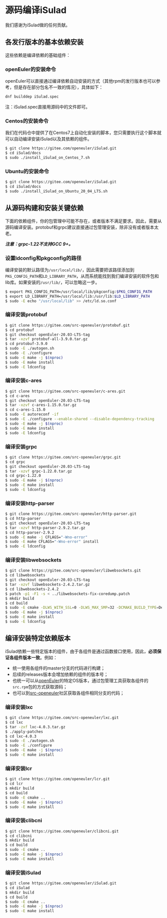 # 源码编译iSulad

我们感谢为iSulad做的任何贡献。

## 各发行版本的基本依赖安装

这些依赖是编译依赖的基础组件：

### openEuler的安装命令

openEuler可以直接通过编译依赖自动安装的方式（其他rpm的发行版本也可以参考，但是存在部分包名不一致的情况），具体如下：

```bash
dnf builddep iSulad.spec
```

注：iSulad.spec直接用源码中的文件即可。

### Centos的安装命令

我们在代码仓中提供了在Centos7上自动化安装的脚本，您只需要执行这个脚本就可以自动编译安装iSulad以及其依赖的组件。

```sh
$ git clone https://gitee.com/openeuler/iSulad.git
$ cd iSulad/docs
$ sudo ./install_iSulad_on_Centos_7.sh
```

### Ubuntu的安装命令
```sh
$ git clone https://gitee.com/openeuler/iSulad.git
$ cd iSulad/docs
$ sudo ./install_iSulad_on_Ubuntu_20_04_LTS.sh
```

## 从源码构建和安装关键依赖
下面的依赖组件，你的包管理中可能不存在，或者版本不满足要求。因此，需要从源码编译安装。protobuf和grpc建议直接通过包管理安装，除非没有或者版本太老。

***注意：grpc-1.22不支持GCC 9+。***

### 设置ldconfig和pkgconfig的路径

编译安装的默认路径为`/usr/local/lib/`，因此需要把该路径添加到`PKG_CONFIG_PATH`和`LD_LIBRARY_PATH`，从而系统能找到我们编译安装的软件包和lib库。如果安装的`/usr/lib/`，可以忽略这一步。

```bash
$ export PKG_CONFIG_PATH=/usr/local/lib/pkgconfig:$PKG_CONFIG_PATH
$ export LD_LIBRARY_PATH=/usr/local/lib:/usr/lib:$LD_LIBRARY_PATH
$ sudo -E echo "/usr/local/lib" >> /etc/ld.so.conf
```
### 编译安装protobuf
```bash
$ git clone https://gitee.com/src-openeuler/protobuf.git
$ cd protobuf
$ git checkout openEuler-20.03-LTS-tag
$ tar -xzvf protobuf-all-3.9.0.tar.gz
$ cd protobuf-3.9.0
$ sudo -E ./autogen.sh
$ sudo -E ./configure
$ sudo -E make -j $(nproc)
$ sudo -E make install
$ sudo -E ldconfig
```

### 编译安装c-ares
```bash
$ git clone https://gitee.com/src-openeuler/c-ares.git
$ cd c-ares
$ git checkout openEuler-20.03-LTS-tag
$ tar -xzvf c-ares-1.15.0.tar.gz
$ cd c-ares-1.15.0
$ sudo -E autoreconf -if
$ sudo -E ./configure --enable-shared --disable-dependency-tracking
$ sudo -E make -j $(nproc)
$ sudo -E make install
$ sudo -E ldconfig
```

### 编译安装grpc
```bash
$ git clone https://gitee.com/src-openeuler/grpc.git
$ cd grpc
$ git checkout openEuler-20.03-LTS-tag
$ tar -xzvf grpc-1.22.0.tar.gz
$ cd grpc-1.22.0
$ sudo -E make -j $(nproc)
$ sudo -E make install
$ sudo -E ldconfig
```

### 编译安装http-parser
```bash
$ git clone https://gitee.com/src-openeuler/http-parser.git
$ cd http-parser
$ git checkout openEuler-20.03-LTS-tag
$ tar -xzvf http-parser-2.9.2.tar.gz
$ cd http-parser-2.9.2
$ sudo -E make -j CFLAGS="-Wno-error"
$ sudo -E make CFLAGS="-Wno-error" install
$ sudo -E ldconfig
```

### 编译安装libwebsockets
```bash
$ git clone https://gitee.com/src-openeuler/libwebsockets.git
$ cd libwebsockets
$ git checkout openEuler-20.03-LTS-tag
$ tar -xzvf libwebsockets-2.4.2.tar.gz
$ cd libwebsockets-2.4.2
$ patch -p1 -F1 -s < ../libwebsockets-fix-coredump.patch
$ mkdir build
$ cd build
$ sudo -E cmake -DLWS_WITH_SSL=0 -DLWS_MAX_SMP=32 -DCMAKE_BUILD_TYPE=Debug ../
$ sudo -E make -j $(nproc)
$ sudo -E make install
$ sudo -E ldconfig
```

## 编译安装特定依赖版本
iSulad依赖一些特定版本的组件，由于各组件是通过函数接口使用，因此，**必须保证各组件版本一致**。例如：

- 统一使用各组件的master分支的代码进行构建；
- 后续的releases版本会增加依赖的组件的版本号；
- 也统一可以从[openEuler](https://openeuler.org/zh/download/)的特定OS版本，通过包管理工具获取各组件的`src.rpm`包的方式获取源码；
- 也可以到[src-openeuler](https://gitee.com/src-openeuler)社区获取各组件相同分支的代码；

### 编译安装lxc
```bash
$ git clone https://gitee.com/src-openeuler/lxc.git
$ cd lxc
$ tar -zxf lxc-4.0.3.tar.gz
$ ./apply-patches
$ cd lxc-4.0.3
$ sudo -E ./autogen.sh
$ sudo -E ./configure
$ sudo -E make -j $(nproc)
$ sudo -E make install
```

### 编译安装lcr
```bash
$ git clone https://gitee.com/openeuler/lcr.git
$ cd lcr
$ mkdir build
$ cd build
$ sudo -E cmake ..
$ sudo -E make -j $(nproc)
$ sudo -E make install
```

### 编译安装clibcni
```bash
$ git clone https://gitee.com/openeuler/clibcni.git
$ cd clibcni
$ mkdir build
$ cd build
$ sudo -E cmake ..
$ sudo -E make -j $(nproc)
$ sudo -E make install
```

### 编译安装iSulad
```bash
$ git clone https://gitee.com/openeuler/iSulad.git
$ cd iSulad
$ mkdir build
$ cd build
$ sudo -E cmake ..
$ sudo -E make -j $(nproc)
$ sudo -E make install
```
